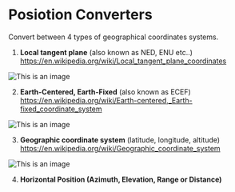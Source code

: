 
# Posiotion Converters
Convert between 4 types of geographical coordinates systems.

1. **Local tangent plane** (also known as NED, ENU etc..) https://en.wikipedia.org/wiki/Local_tangent_plane_coordinates

![This is an image](https://standards.sedris.org/18026/text/ISOIEC_18026E_SRF/image022.jpg)

2. **Earth-Centered, Earth-Fixed** (also known as ECEF) https://en.wikipedia.org/wiki/Earth-centered,_Earth-fixed_coordinate_system

![This is an image](https://ww2.mathworks.cn/help/map/ecef_system.png)

3. **Geographic coordinate system** (latitude, longitude, altitude)  https://en.wikipedia.org/wiki/Geographic_coordinate_system

![This is an image](http://jhnet.co.uk/articles/os_coord/lat_lon.png)

4. **Horizontal Position (Azimuth, Elevation, Range or Distance)**

